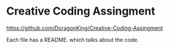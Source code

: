 # Creative Coding Assingment

https://github.com/DoragonKing/Creative-Coding-Assingment

Each file has a README. which talks about the code.
